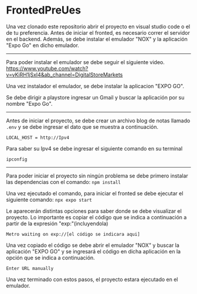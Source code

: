 # FrontedPreUes

Una vez clonado este repositorio abrir el proyecto en visual studio code o el de tu preferencia.
Antes de iniciar el fronted, es necesario correr el servidor en el backend.
Además, se debe instalar el emulador "NOX" y la aplicación "Expo Go" en dicho emulador.

-------------------------------------------------------------------------------------------------------------------------------------

Para poder instalar el emulador se debe seguir el siguiente video.
https://www.youtube.com/watch?v=vKiRH1jSxI4&ab_channel=DigitalStoreMarkets

Una vez instalador el emulador, se debe instalar la aplicacion "EXPO GO".

Se debe dirigir a playstore ingresar un Gmail y buscar la aplicación por su nombre "Expo Go".

-------------------------------------------------------------------------------------------------------------------------------------

Antes de iniciar el proyecto, se debe crear un archivo blog de notas llamado `.env`
y se debe ingresar el dato que se muestra a continuación.

`LOCAL_HOST = http://Ipv4`

Para saber su Ipv4 se debe ingresar el siguiente comando en su terminal 

`ipconfig`

-------------------------------------------------------------------------------------------------------------------------------------

Para poder iniciar el proyecto sin ningún problema se debe primero instalar las dependencias con el comando:
`npm install`

Una vez ejecutado el comando, para iniciar el fronted se debe ejecutar el siguiente comando:
`npx expo start`

Le aparecerán distintas opciones para saber donde se debe visualizar el proyecto.
Lo importante es copiar el código que se indica a continuación a partir de la expresión "exp:"(incluyendola)

`Metro waiting on exp://[el código se indicara aqui]`

Una vez copiado el código se debe abrir el emulador "NOX" y buscar la aplicación "EXPO GO" y se ingresará el código en dicha aplicación en la opción que se indica a continuación.

`Enter URL manually`

Una vez terminado con estos pasos, el proyecto estara ejecutado en el emulador.
